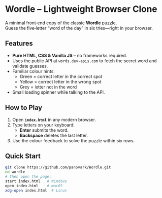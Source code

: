 # Wordle – Lightweight Browser Clone

A minimal front‑end copy of the classic **Wordle** puzzle.  
Guess the five‑letter “word of the day” in six tries—right in your browser.

## Features
- **Pure HTML, CSS & Vanilla JS** – no frameworks required.  
- Uses the public API at `words.dev-apis.com` to fetch the secret word and validate guesses.  
- Familiar colour hints:  
  - Green = correct letter in the correct spot  
  - Yellow = correct letter in the wrong spot  
  - Grey = letter not in the word  
- Small loading spinner while talking to the API.

## How to Play
1. Open **`index.html`** in any modern browser.  
2. Type letters on your keyboard.  
   - **Enter** submits the word.  
   - **Backspace** deletes the last letter.  
3. Use the colour feedback to solve the puzzle within six rows.

## Quick Start
```bash
git clone https://github.com/panovark/Wordle.git
cd wordle
# then open the page:
start index.html   # Windows
open index.html    # macOS
xdg-open index.html  # Linux
